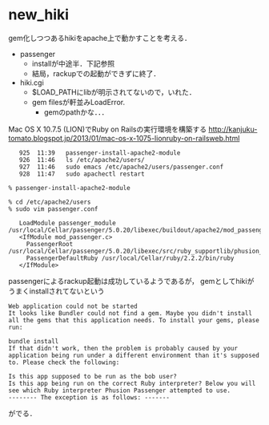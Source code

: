 # new_hiki
gem化しつつあるhikiをapache上で動かすことを考える．
- passenger
  - installが中途半．下記参照
  - 結局，rackupでの起動ができずに終了．
- hiki.cgi
  - $LOAD_PATHにlibが明示されてないので，いれた．
  - gem filesが軒並みLoadError.
    - gemのpathかな．．．

Mac OS X 10.7.5 (LION)でRuby on Railsの実行環境を構築する
http://kanjuku-tomato.blogspot.jp/2013/01/mac-os-x-1075-lionruby-on-railsweb.html
```
   925	11:39	passenger-install-apache2-module
   926	11:46	ls /etc/apache2/users/
   927	11:46	sudo emacs /etc/apache2/users/passenger.conf
   928	11:47	sudo apachectl restart
```

```
% passenger-install-apache2-module
```


```
% cd /etc/apache2/users
% sudo vim passenger.conf
```

```
   LoadModule passenger_module /usr/local/Cellar/passenger/5.0.20/libexec/buildout/apache2/mod_passenger.so
   <IfModule mod_passenger.c>
     PassengerRoot /usr/local/Cellar/passenger/5.0.20/libexec/src/ruby_supportlib/phusion_passenger/locations.ini
     PassengerDefaultRuby /usr/local/Cellar/ruby/2.2.2/bin/ruby
   </IfModule>
```

passengerによるrackup起動は成功しているようであるが，
gemとしてhikiがうまくinstallされてないという

```
Web application could not be started
It looks like Bundler could not find a gem. Maybe you didn't install all the gems that this application needs. To install your gems, please run:

bundle install
If that didn't work, then the problem is probably caused by your application being run under a different environment than it's supposed to. Please check the following:

Is this app supposed to be run as the bob user?
Is this app being run on the correct Ruby interpreter? Below you will see which Ruby interpreter Phusion Passenger attempted to use.
-------- The exception is as follows: -------
```
がでる．
